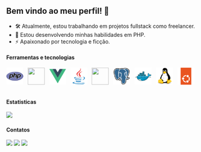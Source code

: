 ## Bem vindo ao meu perfil! 👋

- 🛠️ Atualmente, estou trabalhando em projetos fullstack como freelancer.
- 🐘 Estou desenvolvendo minhas habilidades em PHP.
- ⚡ Apaixonado por tecnologia e ficção.

#### Ferramentas e tecnologias
<div>
  <img align="center" height="45" width="45" src="https://raw.githubusercontent.com/devicons/devicon/master/icons/php/php-original.svg"> &nbsp;
  <img align="center" height="45" width="45" src="https://cdn.jsdelivr.net/gh/devicons/devicon@latest/icons/codeigniter/codeigniter-plain-wordmark.svg"> &nbsp;
  <img align="center" height="45" width="45" src="https://raw.githubusercontent.com/devicons/devicon/master/icons/vuejs/vuejs-original.svg"> &nbsp;
<!--   <img align="center" height="45" width="45" src="https://raw.githubusercontent.com/devicons/devicon/master/icons/bootstrap/bootstrap-original.svg"> &nbsp; -->
  <img align="center" height="45" width="45" src="https://raw.githubusercontent.com/devicons/devicon/master/icons/java/java-original.svg"> &nbsp;
  <img align="center" height="45" width="45" src="https://cdn.jsdelivr.net/gh/devicons/devicon@latest/icons/amazonwebservices/amazonwebservices-plain-wordmark.svg"> &nbsp;
  <img align="center" height="45" width="45" src="https://raw.githubusercontent.com/devicons/devicon/master/icons/postgresql/postgresql-original.svg"> &nbsp;
  <img align="center" height="45" width="45" src="https://raw.githubusercontent.com/devicons/devicon/master/icons/docker/docker-original.svg"> &nbsp;
  <img align="center" height="45" width="45" src="https://raw.githubusercontent.com/devicons/devicon/master/icons/linux/linux-original.svg"> &nbsp;
  <img align="center" height="45" width="45" src="https://raw.githubusercontent.com/devicons/devicon/master/icons/ubuntu/ubuntu-original.svg"> &nbsp;
</div>

#### Estatisticas
<div>
  <img height="250em" src="https://github-readme-stats.vercel.app/api/top-langs/?username=filpss&layout=donut&langs_count=7&theme=tokyonight"/>
<!--   <img height="180em" src="https://github-readme-stats.vercel.app/api?username=filpss&show_icons=true&theme=tokyonight&include_all_commits=true&count_private=false"/> -->
</div>

#### Contatos
<div>
  <a href="https://discord.gg/filps._." target="_blank"><img src="https://img.shields.io/badge/Discord-7289DA?style=for-the-badge&logo=discord&logoColor=white" target="_blank"></a>
  <a href = "mailto:filpsp2019@gmail.com"><img src="https://img.shields.io/badge/-Gmail-%23333?style=for-the-badge&logo=gmail&logoColor=white" target="_blank"></a>
  <a href="https://www.linkedin.com/in/filps" target="_blank"><img src="https://img.shields.io/badge/-LinkedIn-%230077B5?style=for-the-badge&logo=linkedin&logoColor=white" target="_blank"></a>   
</div>

<!-- https://github.com/anuraghazra/github-readme-stats?tab=readme-ov-file -->
